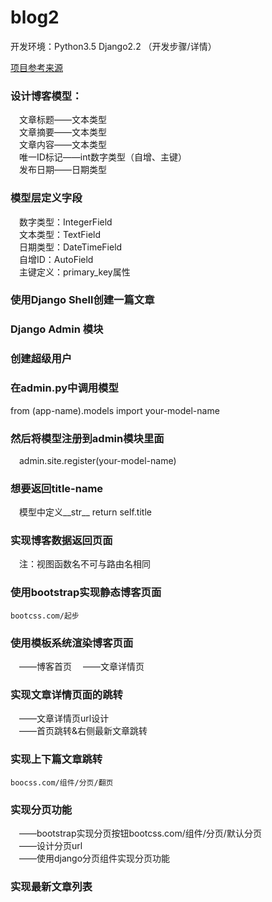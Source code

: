 # blog2
开发环境：Python3.5 Django2.2
（开发步骤/详情）

[项目参考来源](https://www.imooc.com/learn/1110)

### 设计博客模型：  

&emsp;文章标题——文本类型  
&emsp;文章摘要——文本类型  
&emsp;文章内容——文本类型  
&emsp;唯一ID标记——int数字类型（自增、主键）  
&emsp;发布日期——日期类型  
### 模型层定义字段  
&emsp;数字类型：IntegerField  
&emsp;文本类型：TextField  
&emsp;日期类型：DateTimeField  
&emsp;自增ID：AutoField  
&emsp;主键定义：primary_key属性  
### 使用Django Shell创建一篇文章

### Django Admin 模块
### 创建超级用户
### 在admin.py中调用模型 
from (app-name).models import your-model-name
### 然后将模型注册到admin模块里面 
&emsp;admin.site.register(your-model-name)
### 想要返回title-name  
&emsp;模型中定义__str__  return self.title


### 实现博客数据返回页面
&emsp;注：视图函数名不可与路由名相同


### 使用bootstrap实现静态博客页面
`bootcss.com/起步`

### 使用模板系统渲染博客页面
&emsp;——博客首页
&emsp;——文章详情页


### 实现文章详情页面的跳转
&emsp;——文章详情页url设计  
&emsp;——首页跳转&右侧最新文章跳转  

### 实现上下篇文章跳转
`boocss.com/组件/分页/翻页`


### 实现分页功能
&emsp;——bootstrap实现分页按钮bootcss.com/组件/分页/默认分页  
&emsp;——设计分页url  
&emsp;——使用django分页组件实现分页功能  

### 实现最新文章列表
